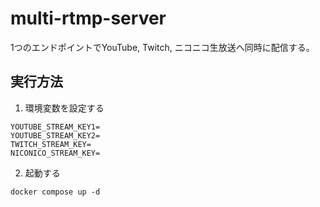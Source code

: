 # multi-rtmp-server

1つのエンドポイントでYouTube, Twitch, ニコニコ生放送へ同時に配信する。

## 実行方法
1. 環境変数を設定する

```env
YOUTUBE_STREAM_KEY1=
YOUTUBE_STREAM_KEY2=
TWITCH_STREAM_KEY=
NICONICO_STREAM_KEY=
```

2. 起動する

`docker compose up -d`
